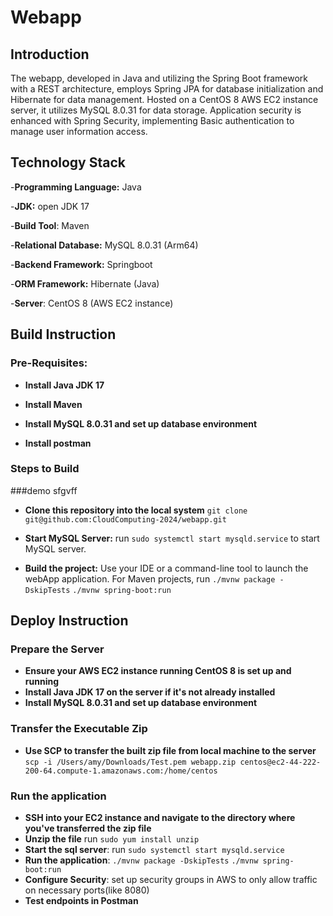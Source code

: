 # Webapp

## Introduction

The webapp, developed in Java and utilizing the Spring Boot framework with a REST architecture, employs Spring JPA for
database initialization and Hibernate for data management. Hosted on a CentOS 8 AWS EC2 instance server, it utilizes MySQL 8.0.31
for data storage. Application security is enhanced with Spring Security, implementing Basic authentication to manage
user information access.

## Technology Stack

-**Programming Language:** Java

-**JDK:** open JDK 17

-**Build Tool**: Maven

-**Relational Database:** MySQL 8.0.31 (Arm64)

-**Backend Framework:** Springboot

-**ORM Framework:** Hibernate (Java)

-**Server**: CentOS 8 (AWS EC2 instance)

## Build Instruction

### Pre-Requisites:
- **Install Java JDK 17**

- **Install Maven**

- **Install MySQL 8.0.31 and set up database environment**

- **Install postman**

### Steps to Build
###demo sfgvff
- **Clone this repository into the local system** `git clone git@github.com:CloudComputing-2024/webapp.git`

- **Start MySQL Server:** run `sudo systemctl start mysqld.service` to start
  MySQL server.

- **Build the project:** Use your IDE or a command-line tool to launch the webApp application. For Maven projects,
  run `./mvnw package -DskipTests` `./mvnw spring-boot:run`

## Deploy Instruction

### Prepare the Server
- **Ensure your AWS EC2 instance running CentOS 8 is set up and running**
- **Install Java JDK 17 on the server if it's not already installed**
- **Install MySQL 8.0.31 and set up database environment**

### Transfer the Executable Zip
- **Use SCP to transfer the built zip file from local machine to the server** `scp -i /Users/amy/Downloads/Test.pem webapp.zip centos@ec2-44-222-200-64.compute-1.amazonaws.com:/home/centos`

### Run the application
- **SSH into your EC2 instance and navigate to the directory where you've transferred the zip file**
- **Unzip the file** run `sudo yum install unzip`
- **Start the sql server**: run `sudo systemctl start mysqld.service`
- **Run the application**: `./mvnw package -DskipTests` `./mvnw spring-boot:run`
- **Configure Security**: set up security groups in AWS to only allow traffic on necessary ports(like 8080)
- **Test endpoints in Postman**

